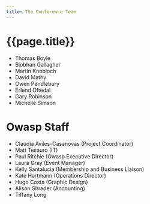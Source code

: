 ```yaml
---
title: The Conference Team
---
```


# {{page.title}}

* Thomas Boyle
* Siobhan Gallagher
* Martin Knobloch
* David Mathy
* Owen Pendlebury
* Erlend Oftedal
* Gary Robinson
* Michelle Simson

# Owasp Staff

* Claudia Aviles-Casanovas (Project Coordinator)
* Matt Tesauro (IT)
* Paul Ritchie (Owasp Executive Director)
* Laura Gray (Event Manager)
* Kelly Santalucia (Membership and Business Liaison)
* Kate Hartmann (Operations Director)
* Hugo Costa (Graphic Design)
* Alison Shrader (Accounting)
* Tiffany Long



